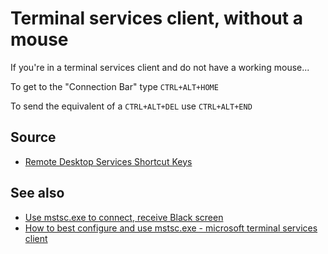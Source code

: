 ﻿# Terminal services client, without a mouse

If you're in a terminal services client and do not have a working mouse...

To get to the "Connection Bar" type `CTRL+ALT+HOME`

To send the equivalent of a `CTRL+ALT+DEL` use `CTRL+ALT+END`

## Source

- [Remote Desktop Services Shortcut Keys](https://msdn.microsoft.com/en-us/library/aa383500(v=vs.85).aspx)

## See also

- [Use mstsc.exe to connect, receive Black screen](../windows/mstsc_black_screen.md)
- [How to best configure and use mstsc.exe - microsoft terminal services client](../mstsc/how_to_best_configure_and_use_mstsc.md)
